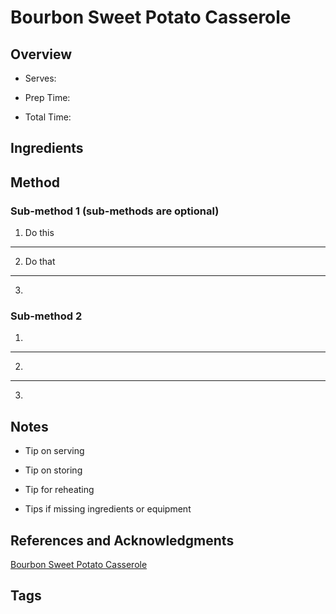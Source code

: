 # Bourbon Sweet Potato Casserole

## Overview

- Serves:

- Prep Time:

- Total Time:

## Ingredients



## Method

### Sub-method 1 (sub-methods are optional)

1. Do this
---
2. Do that
---
3.

### Sub-method 2

1.
---
2.
---
3.

## Notes

- Tip on serving

- Tip on storing

- Tip for reheating

- Tips if missing ingredients or equipment

## References and Acknowledgments

[Bourbon Sweet Potato Casserole](https://www.halfbakedharvest.com/bourbon-sweet-potato-casserole-sweet-n-savory-bacon-pecans/#bo-recipe)

## Tags



